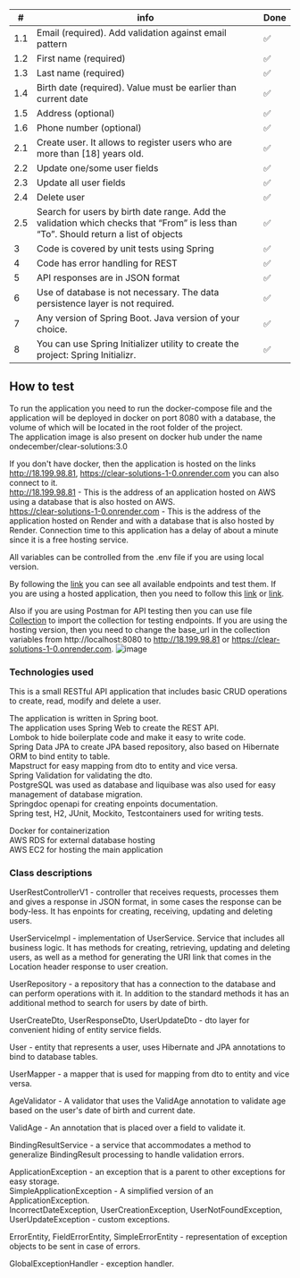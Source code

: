 | #   | info                                                                                                                                 | Done |
|-----|--------------------------------------------------------------------------------------------------------------------------------------|------|
| 1.1 | Email (required). Add validation against email pattern                                                                               | ✅    |
| 1.2 | First name (required)                                                                                                                | ✅    |
| 1.3 | Last name (required)                                                                                                                 | ✅    |
| 1.4 | Birth date (required). Value must be earlier than current date                                                                       | ✅    |
| 1.5 | Address (optional)                                                                                                                   | ✅    |
| 1.6 | Phone number (optional)                                                                                                              | ✅    |
| 2.1 | Create user. It allows to register users who are more than [18] years old.                                                           | ✅    |
| 2.2 | Update one/some user fields                                                                                                          | ✅    |
| 2.3 | Update all user fields                                                                                                               | ✅    |
| 2.4 | Delete user                                                                                                                          | ✅    |
| 2.5 | Search for users by birth date range. Add the validation which checks that “From” is less than “To”. Should return a list of objects | ✅    |
| 3   | Code is covered by unit tests using Spring                                                                                           | ✅    |
| 4   | Code has error handling for REST                                                                                                     | ✅    |
| 5   | API responses are in JSON format                                                                                                     | ✅    |
| 6   | Use of database is not necessary. The data persistence layer is not required.                                                        | ✅    |
| 7   | Any version of Spring Boot. Java version of your choice.                                                                             | ✅    |
| 8   | You can use Spring Initializer utility to create the project: Spring Initializr.                                                     | ✅    |

## How to test

To run the application you need to run the docker-compose file and the application will be deployed in docker on port 8080 with a database, the volume of which will be located in the root folder of the project.
<br>
The application image is also present on docker hub under the name ondecember/clear-solutions:3.0

If you don't have docker, then the application is hosted on the links http://18.199.98.81, https://clear-solutions-1-0.onrender.com you can also connect to it.
<br>
http://18.199.98.81 - This is the address of an application hosted on AWS using a database that is also hosted on AWS.
<br>
https://clear-solutions-1-0.onrender.com - This is the address of the application hosted on Render and with a database that is also hosted by Render. Connection time to this application has a delay of about a minute since it is a free hosting service.

All variables can be controlled from the .env file if you are using local version.

By following the [link](http://localhost:8080/swagger-ui/index.html) you can see all available endpoints and test them. If you are using a hosted application, then you need to follow this [link](http://18.199.98.81/swagger-ui/index.html) or [link](https://clear-solutions-1-0.onrender.com/swagger-ui/index.html).

Also if you are using Postman for API testing then you can use file [Collection](Clear-Solutions.postman_collection.json) to import the collection for testing endpoints. If you are using the hosting version, then you need to change the base_url in the collection variables from http://localhost:8080 to http://18.199.98.81 or https://clear-solutions-1-0.onrender.com.
![image](https://github.com/Y-Maxym/Clear-Solutions-task/assets/121685289/349b45a6-dd62-4544-a7bc-acf4ca9ae7a6)

### Technologies used
This is a small RESTful API application that includes basic CRUD operations to create, read, modify and delete a user.

The application is written in Spring boot.<br>
The application uses Spring Web to create the REST API.<br>
Lombok to hide boilerplate code and make it easy to write code.<br>
Spring Data JPA to create JPA based repository, also based on Hibernate ORM to bind entity to table.<br>
Mapstruct for easy mapping from dto to entity and vice versa.<br>
Spring Validation for validating the dto.<br>
PostgreSQL was used as database and liquibase was also used for easy management of database migration.<br>
Springdoc openapi for creating enpoints documentation.<br>
Spring test, H2, JUnit, Mockito, Testcontainers used for writing tests.<br>

Docker for containerization<br>
AWS RDS for external database hosting<br>
AWS EC2 for hosting the main application<br>

### Class descriptions

UserRestControllerV1 - controller that receives requests, processes them and gives a response in JSON format, in some cases the response can be body-less. It has enpoints for creating, receiving, updating and deleting users.

UserServiceImpl - implementation of UserService. Service that includes all business logic. It has methods for creating, retrieving, updating and deleting users, as well as a method for generating the URI link that comes in the Location header response to user creation.

UserRepository - a repository that has a connection to the database and can perform operations with it. In addition to the standard methods it has an additional method to search for users by date of birth.

UserCreateDto, UserResponseDto, UserUpdateDto - dto layer for convenient hiding of entity service fields.

User - entity that represents a user, uses Hibernate and JPA annotations to bind to database tables.

UserMapper - a mapper that is used for mapping from dto to entity and vice versa.

AgeValidator - A validator that uses the ValidAge annotation to validate age based on the user's date of birth and current date.

ValidAge - An annotation that is placed over a field to validate it.

BindingResultService - a service that accommodates a method to generalize BindingResult processing to handle validation errors.

ApplicationException - an exception that is a parent to other exceptions for easy storage.<br>
SimpleApplicationException - A simplified version of an ApplicationException.<br>
IncorrectDateException, UserCreationException, UserNotFoundException, UserUpdateException - custom exceptions.

ErrorEntity, FieldErrorEntity, SimpleErrorEntity - representation of exception objects to be sent in case of errors.

GlobalExceptionHandler - exception handler.
